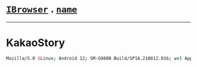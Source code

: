 # [`IBrowser`](/api/main/get-browser.md) . [`name`](../name.md)
---
# KakaoStory

```sh
Mozilla/5.0 (Linux; Android 12; SM-G988N Build/SP1A.210812.016; wv) AppleWebKit/537.36 (KHTML, like Gecko) Version/4.0 Chrome/100.0.4896.79 Mobile Safari/537.36 KAKAOSTORY/6.8.3_21046
```